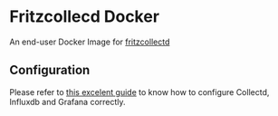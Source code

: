 # Fritzcollecd Docker

An end-user Docker Image for [fritzcollectd](https://github.com/fetzerch/fritzcollectd)

## Configuration

Please refer to [this excelent guide](https://blog.butenostfreesen.de/2018/10/11/Fritz-Box-Monitoring-mit-Grafana-und-Raspberry/) to know how to configure Collectd, Influxdb and Grafana correctly.
